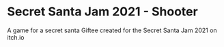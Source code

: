 # Secret Santa Jam 2021 - Shooter
A game for a secret santa Giftee created for the Secret Santa Jam 2021 on itch.io
